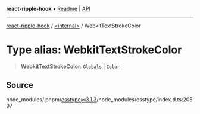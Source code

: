 **react-ripple-hook** • [Readme](../../README.md) \| [API](../../globals.md)

---

[react-ripple-hook](../../README.md) / [\<internal\>](../README.md) / WebkitTextStrokeColor

# Type alias: WebkitTextStrokeColor

> **WebkitTextStrokeColor**: [`Globals`](Globals.md) \| [`Color`](Color-1.md)

## Source

node_modules/.pnpm/csstype@3.1.3/node_modules/csstype/index.d.ts:20597
